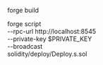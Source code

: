 forge build

forge script \
  --rpc-url http://localhost:8545 \
  --private-key $PRIVATE_KEY \
  --broadcast \
  solidity/deploy/Deploy.s.sol
